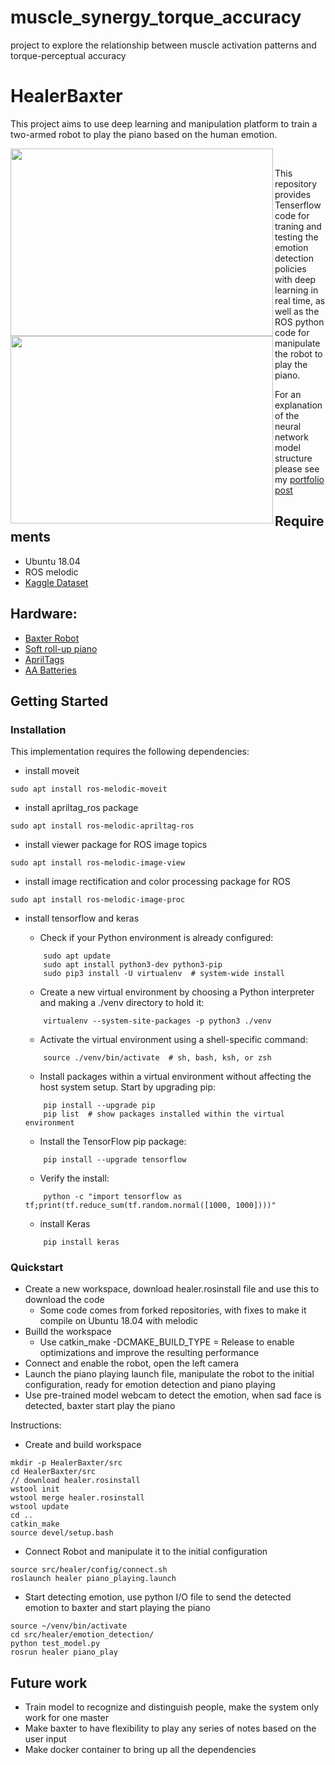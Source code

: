 # muscle_synergy_torque_accuracy
project to explore the relationship between muscle activation patterns and torque-perceptual accuracy
# HealerBaxter

This project aims to use deep learning and manipulation platform to train a two-armed robot to play the piano based on the human emotion.

<img src="images/emotion_detection.gif" height=300px width="420" align="left"/>
<img src="images/piano_play.gif" height=300px  width="420" align="left"/>

&nbsp;&nbsp;&nbsp;&nbsp;&nbsp;&nbsp;&nbsp;&nbsp;&nbsp;&nbsp;<br>

This repository provides Tenserflow code for traning and testing the emotion detection policies with deep learning in real time, as well as the ROS python code for manipulate the robot to play the piano.

For an explanation of the neural network model structure please see my [portfolio post](https://mushenghe.github.io/)

## Requirements
* Ubuntu 18.04
* ROS melodic
* [Kaggle Dataset](https://www.kaggle.com/c/challenges-in-representation-learning-facial-expression-recognition-challenge/data)
## Hardware:
* [Baxter Robot](https://robots.ieee.org/robots/baxter/)
* [Soft roll-up piano](https://www.amazon.com/iMeshbean-Portable-Flexible-Electronic-Keyboard/dp/B07W929C1Y/ref=sr_1_14?keywords=roll+up+piano+61+keys&qid=1577941987&s=toys-and-games&sr=1-14)
* [AprilTags](http://wiki.ros.org/apriltag_ros)
* [AA Batteries](https://www.amazon.com/AmazonBasics-Performance-Alkaline-Batteries-Count/dp/B00MNV8E0C?ref_=s9_apbd_orecs_hd_bw_bQMcmB&pf_rd_r=5RQFAAJHZ8EJ758E09VB&pf_rd_p=a50b8358-02f3-5eb1-a8ca-3ec2c519285c&pf_rd_s=merchandised-search-10&pf_rd_t=BROWSE&pf_rd_i=389577011)

## Getting Started
### Installation
This implementation requires the following dependencies:
* install moveit
```
sudo apt install ros-melodic-moveit
```
* install apriltag_ros package
```
sudo apt install ros-melodic-apriltag-ros
```
* install viewer package for ROS image topics
```
sudo apt install ros-melodic-image-view
```
* install image rectification and color processing package for ROS
```
sudo apt install ros-melodic-image-proc
```
* install tensorflow and keras
    + Check if your Python environment is already configured: 
    ```
        sudo apt update
        sudo apt install python3-dev python3-pip
        sudo pip3 install -U virtualenv  # system-wide install
    ```

    + Create a new virtual environment by choosing a Python interpreter and making a ./venv directory to hold it: 
    ```
        virtualenv --system-site-packages -p python3 ./venv
    ```
    
    +  Activate the virtual environment using a shell-specific command:
    ```
        source ./venv/bin/activate  # sh, bash, ksh, or zsh
    ```
    
    + Install packages within a virtual environment without affecting the host system setup. Start by upgrading pip: 
    ```
        pip install --upgrade pip
        pip list  # show packages installed within the virtual environment
    ```
    
    + Install the TensorFlow pip package:
    ```
        pip install --upgrade tensorflow
    ```
    
    + Verify the install:
    ```
        python -c "import tensorflow as tf;print(tf.reduce_sum(tf.random.normal([1000, 1000])))"
    ```
    
    + install Keras
    ```
        pip install keras
    ```

### Quickstart
+ Create a new workspace, download healer.rosinstall file and use this to download the code
    - Some code comes from forked repositories, with fixes to make it compile on Ubuntu 18.04 with melodic
+ Builld the workspace
    - Use catkin_make -DCMAKE_BUILD_TYPE = Release to enable optimizations and improve the resulting performance
+ Connect and enable the robot, open the left camera
+ Launch the piano playing launch file, manipulate the robot to the initial configuration, ready for emotion detection and piano playing
+ Use pre-trained model webcam to detect the emotion, when sad face is detected, baxter start play the piano

Instructions:
+ Create and build workspace
```
mkdir -p HealerBaxter/src
cd HealerBaxter/src
// download healer.rosinstall
wstool init
wstool merge healer.rosinstall
wstool update
cd ..
catkin_make 
source devel/setup.bash
```

+ Connect Robot and manipulate it to the initial configuration
```
source src/healer/config/connect.sh
roslaunch healer piano_playing.launch
```
+ Start detecting emotion, use python I/O file to send the detected emotion to baxter and start playing the piano
```
source ~/venv/bin/activate
cd src/healer/emotion_detection/
python test_model.py 
rosrun healer piano_play 
```
## Future work
+ Train model to recognize and distinguish people, make the system only work for one master
+ Make baxter to have flexibility to play any series of notes based on the user input
+ Make docker container to bring up all the dependencies